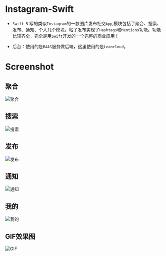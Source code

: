# Instagram-Swift

* `Swift 5` 写的类似`Instagram`的一款图片发布社交`App`,模块包括了聚合、搜索、发布、通知、个人几个模块。帖子发布实现了`Hashtags`和`Mentions`功能。功能比较齐全，完全是用`Swift`开发的一个完整的商业应用！

* 后台：使用的是`BAAS`服务做后端，这里使用的是`Leancloud`。


# Screenshot

## 聚合
![聚合](Preview/Simulator1.png)

## 搜索
![搜索](Preview/Simulator2.png)

## 发布
![发布](Preview/Simulator3.png)

## 通知
![通知](Preview/Simulator4.png)

## 我的
![我的](Preview/Simulator5.png)

## GIF效果图
![GIF](Preview/Instagram.gif)